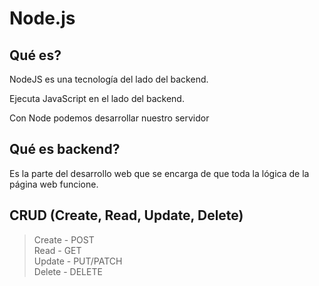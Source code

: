 # Node.js

## Qué es?
NodeJS es una tecnología del lado del backend.

Ejecuta JavaScript en el lado del backend.

Con Node podemos desarrollar nuestro servidor

## Qué es backend?
Es la parte del desarrollo web que se encarga de que toda la lógica de la página web funcione.

## CRUD (Create, Read, Update, Delete)

> Create - POST <br>
> Read - GET <br>
> Update - PUT/PATCH <br>
> Delete - DELETE

